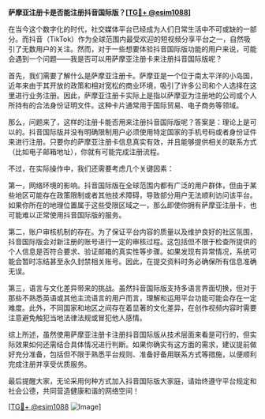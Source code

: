 **萨摩亚注册卡是否能注册抖音国际版？[[TG💪+ @esim1088](https://t.me/s/esim1088)]**

在当今这个数字化的时代，社交媒体平台已经成为人们日常生活中不可或缺的一部分。而抖音（TikTok）作为全球范围内最受欢迎的短视频分享平台之一，自然吸引了无数用户的关注。然而，对于一些想要体验抖音国际版功能的用户来说，可能会遇到一个问题——我是否可以用萨摩亚注册卡来注册抖音国际版呢？

首先，我们需要了解什么是萨摩亚注册卡。萨摩亚是一个位于南太平洋的小岛国，近年来由于其开放的政策和相对宽松的商业环境，吸引了许多公司和个人选择在这里进行业务注册。因此，萨摩亚注册卡实际上是指以萨摩亚为注册地的公司或个人所持有的合法身份证明文件。这种卡片通常用于国际贸易、电子商务等领域。

那么，问题来了，这样的注册卡能否用来注册抖音国际版呢？答案是：理论上是可以的。抖音国际版并没有明确限制用户必须使用特定国家的手机号码或者身份证件来进行注册。只要你的萨摩亚注册卡信息真实有效，并且能够提供相关的联系方式（比如电子邮箱地址），你就有可能完成注册流程。

不过，在实际操作中，我们还需要考虑几个关键因素：

第一，网络环境的影响。抖音国际版在全球范围内都有广泛的用户群体，但由于某些地区可能存在政策限制或者其他技术障碍，导致部分用户无法顺利访问该平台。如果你所在的地理位置属于这些受限区域之一，那么即使你拥有萨摩亚注册卡，也可能难以正常使用抖音国际版的服务。

第二，账户审核机制的存在。为了保证平台内容的质量以及维护良好的社区氛围，抖音国际版会对新注册的账号进行一定的审核过程。这包括但不限于检查所提供的个人信息是否符合要求、验证邮箱的真实性等步骤。如果发现有异常情况，系统可能会暂时冻结甚至永久封禁相关账号。因此，在提交资料时务必确保所有信息准确无误。

第三，语言与文化差异带来的挑战。虽然抖音国际版支持多语言界面切换，但对于那些不熟悉英语或其他主流语言的用户而言，理解和运用平台功能可能会存在一定难度。此外，不同国家和地区之间存在着显著的文化差异，在创作视频内容时需要注意避免触犯当地法律法规或冒犯他人感情。

综上所述，虽然使用萨摩亚注册卡注册抖音国际版从技术层面来看是可行的，但实际效果如何还需结合具体情况进行判断。如果你确实有这方面的需求，建议提前做好充分准备，包括但不限于熟悉平台规则、准备好备用联系方式等措施，以便顺利完成注册并享受优质服务。

最后提醒大家，无论采用何种方式加入抖音国际版大家庭，请始终遵守平台规定和社会公德，共同营造健康和谐的网络空间！

[[TG💪+ @esim1088](https://t.me/s/esim1088) ![Image](https://i.postimg.cc/4NQfJmqS/Snipaste-2025-05-13-00-14-12.png)]